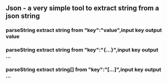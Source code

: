 ## Json - a very simple tool to extract string from a json string

### parseString extract string from "key":"value",input key output value
### parseString extract string from "key":"{...}",input key output ...
### parseString extract string[] from "key":"[...]",input key output ...
